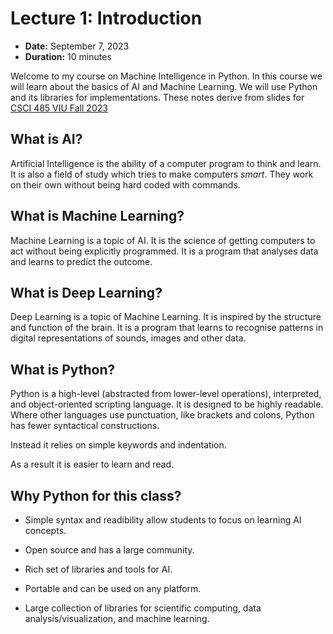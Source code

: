 # Lecture 1: Introduction

- **Date:** September 7, 2023
- **Duration:** 10 minutes

Welcome to my course on Machine Intelligence in Python. In this course we will learn about the basics of AI and Machine Learning. We will use Python and its libraries for implementations. These notes derive from slides for [CSCI 485 VIU Fall 2023](http://csci.viu.ca/~liuh/485)

## What is AI?

Artificial Intelligence is the ability of a computer program to think and learn. It is also a field of study which tries to make computers *smart*. They work on their own without being hard coded with commands.

## What is Machine Learning?

Machine Learning is a topic of AI. It is the science of getting computers to act without being explicitly programmed. It is a program that analyses data and learns to predict the outcome.

## What is Deep Learning?

Deep Learning is a topic of Machine Learning. It is inspired by the structure and function of the brain. It is a program that learns to recognise patterns in digital representations of sounds, images and other data.

## What is Python?

Python is a high-level (abstracted from lower-level operations), interpreted, and object-oriented scripting language. It is designed to be highly readable. Where other languages use punctuation, like brackets and colons, Python has fewer syntactical constructions. 

Instead it relies on simple keywords and indentation.

As a result it is easier to learn and read.

## Why Python for this class?

- Simple syntax and readibility allow students to focus on learning AI concepts. 

- Open source and has a large community. 

- Rich set of libraries and tools for AI. 

- Portable and can be used on any platform. 

- Large collection of libraries for scientific computing, data analysis/visualization, and machine learning.